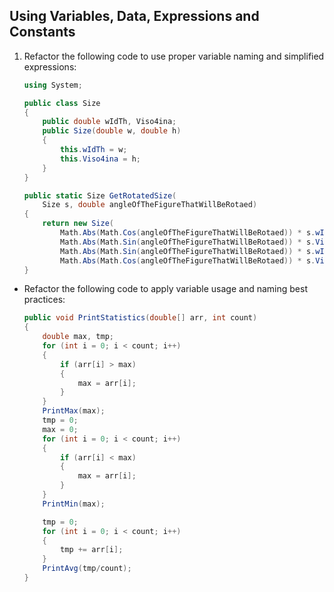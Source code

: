 ## Using Variables, Data, Expressions and Constants

1. Refactor the following code to use proper variable naming and simplified expressions:

    ```c#
    using System;

    public class Size
    {
        public double wIdTh, Viso4ina;
        public Size(double w, double h)
        {
            this.wIdTh = w;
            this.Viso4ina = h;
        }
    }

    public static Size GetRotatedSize(
        Size s, double angleOfTheFigureThatWillBeRotaed)
    {
        return new Size(
            Math.Abs(Math.Cos(angleOfTheFigureThatWillBeRotaed)) * s.wIdTh +
            Math.Abs(Math.Sin(angleOfTheFigureThatWillBeRotaed)) * s.Viso4ina,
            Math.Abs(Math.Sin(angleOfTheFigureThatWillBeRotaed)) * s.wIdTh +
            Math.Abs(Math.Cos(angleOfTheFigureThatWillBeRotaed)) * s.Viso4ina);
    }
    ```
* Refactor the following code to apply variable usage and naming best practices:

    ```c#
    public void PrintStatistics(double[] arr, int count)
    {
        double max, tmp;
        for (int i = 0; i < count; i++)
        {
            if (arr[i] > max)
            {
                max = arr[i];
            }
        }
        PrintMax(max);
        tmp = 0;
        max = 0;
        for (int i = 0; i < count; i++)
        {
            if (arr[i] < max)
            {
                max = arr[i];
            }
        }
        PrintMin(max);

        tmp = 0;
        for (int i = 0; i < count; i++)
        {
            tmp += arr[i];
        }
        PrintAvg(tmp/count);
    }
    ```